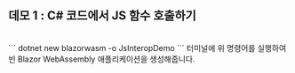 ## 데모 1 : C# 코드에서 JS 함수 호출하기

<br/>
```
dotnet new blazorwasm -o JsInteropDemo
```
터미널에 위 명령어를 실행하여 빈 Blazor WebAssembly 애플리케이션을 생성해줍니다.

